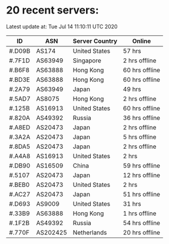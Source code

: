 # 20 recent servers:

Latest update at: Tue Jul 14 11:10:11 UTC 2020

| ID | ASN | Server Country | Online |
| -- | --- | -------------- | ------ |
| #.D09B | AS174 | United States | 57 hrs |
| #.7F1D | AS63949 | Singapore | 2 hrs offline |
| #.B6F8 | AS63888 | Hong Kong | 60 hrs offline |
| #.BD3E | AS63888 | Hong Kong | 60 hrs offline |
| #.2A79 | AS63949 | Japan | 49 hrs |
| #.5AD7 | AS8075 | Hong Kong | 2 hrs offline |
| #.125B | AS16913 | United States | 60 hrs offline |
| #.820A | AS49392 | Russia | 36 hrs offline |
| #.A8ED | AS20473 | Japan | 2 hrs offline |
| #.3A2A | AS20473 | Japan | 5 hrs offline |
| #.8DA5 | AS20473 | Japan | 2 hrs offline |
| #.A4A8 | AS16913 | United States | 2 hrs |
| #.DB90 | AS16509 | China | 59 hrs offline |
| #.5107 | AS20473 | Japan | 12 hrs offline |
| #.BEB0 | AS20473 | United States | 2 hrs |
| #.AC27 | AS20473 | Japan | 51 hrs offline |
| #.D693 | AS9009 | United States | 31 hrs |
| #.33B9 | AS63888 | Hong Kong | 1 hrs offline |
| #.1F2B | AS49392 | Russia | 54 hrs offline |
| #.770F | AS202425 | Netherlands | 20 hrs offline |

